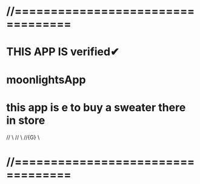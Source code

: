 # //==================================

# THIS APP IS verified✔ 
# moonlightsApp
# this app is e to buy a sweater there in store
 // \\
//   \\ 
//{G} \\
# //==================================